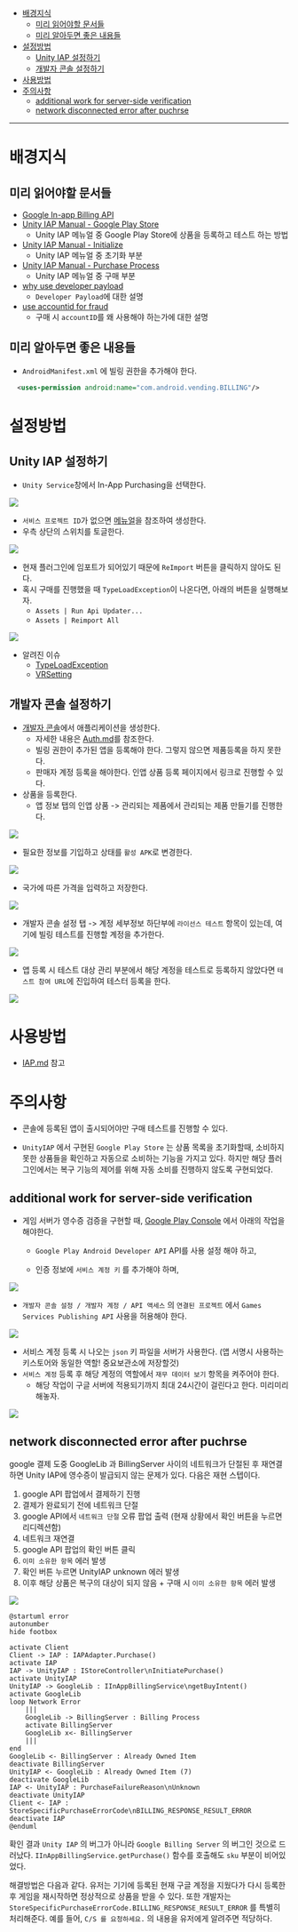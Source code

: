 ﻿- [배경지식](#%eb%b0%b0%ea%b2%bd%ec%a7%80%ec%8b%9d)
  - [미리 읽어야할 문서들](#%eb%af%b8%eb%a6%ac-%ec%9d%bd%ec%96%b4%ec%95%bc%ed%95%a0-%eb%ac%b8%ec%84%9c%eb%93%a4)
  - [미리 알아두면 좋은 내용들](#%eb%af%b8%eb%a6%ac-%ec%95%8c%ec%95%84%eb%91%90%eb%a9%b4-%ec%a2%8b%ec%9d%80-%eb%82%b4%ec%9a%a9%eb%93%a4)
- [설정방법](#%ec%84%a4%ec%a0%95%eb%b0%a9%eb%b2%95)
  - [Unity IAP 설정하기](#unity-iap-%ec%84%a4%ec%a0%95%ed%95%98%ea%b8%b0)
  - [개발자 콘솔 설정하기](#%ea%b0%9c%eb%b0%9c%ec%9e%90-%ec%bd%98%ec%86%94-%ec%84%a4%ec%a0%95%ed%95%98%ea%b8%b0)
- [사용방법](#%ec%82%ac%ec%9a%a9%eb%b0%a9%eb%b2%95)
- [주의사항](#%ec%a3%bc%ec%9d%98%ec%82%ac%ed%95%ad)
  - [additional work for server-side verification](#additional-work-for-server-side-verification)
  - [network disconnected error after puchrse](#network-disconnected-error-after-puchrse)

-----

# 배경지식

## 미리 읽어야할 문서들

* [Google In-app Billing API](https://developer.android.com/google/play/billing/api.html?hl=ko)
* [Unity IAP Manual - Google Play Store](https://docs.unity3d.com/kr/current/Manual/UnityIAPGoogleConfiguration.html)
  * Unity IAP 메뉴얼 중 Google Play Store에 상품을 등록하고 테스트 하는 방법
* [Unity IAP Manual - Initialize](https://docs.unity3d.com/kr/current/Manual/UnityIAPInitialization.html)
  * Unity IAP 메뉴얼 중 초기화 부분
* [Unity IAP Manual - Purchase Process](https://docs.unity3d.com/kr/current/Manual/UnityIAPProcessingPurchases.html)
  * Unity IAP 메뉴얼 중 구매 부분
* [why use developer payload](https://stackoverflow.com/questions/14553515/why-is-it-important-to-set-the-developer-payload-with-in-app-billing)
  * `Developer Payload`에 대한 설명
* [use accountid for fraud](https://developer.android.com/distribute/best-practices/earn/fraud-prevention.html)
  * 구매 시 `accountID`를 왜 사용해야 하는가에 대한 설명

## 미리 알아두면 좋은 내용들

* `AndroidManifest.xml` 에 빌링 권한을 추가해야 한다.
```xml
  <uses-permission android:name="com.android.vending.BILLING"/>
```


# 설정방법

## Unity IAP 설정하기

* `Unity Service`창에서 In-App Purchasing을 선택한다.
  
![](img/IAPGoogle/service.png)

  * `서비스 프로젝트 ID`가 없으면 [메뉴얼](https://docs.unity3d.com/kr/current/Manual/SettingUpProjectServices.html)을 참조하여 생성한다.
* 우측 상단의 스위치를 토글한다.
  
![](img/IAPGoogle/service2.png)
    
  * 현재 플러그인에 임포트가 되어있기 때문에 `ReImport` 버튼을 클릭하지 않아도 된다.
  * 혹시 구매를 진행했을 때 `TypeLoadException`이 나온다면, 아래의 버튼을 실행해보자.
    * `Assets | Run Api Updater...` 
    * `Assets | Reimport All`
  
![](img/IAPGoogle/reimport.png)
   
  * 알려진 이슈
    * [TypeLoadException](https://forum.unity.com/threads/typeloadexception-could-not-load-type-unityengine-vr-vrsettings-from-assembly-stores.539915/)
    * [VRSetting](https://forum.unity.com/threads/could-not-load-type-unityengine-vr-vrsettings-from-assembly-stores.521484/)

## 개발자 콘솔 설정하기

* [개발자 콘솔](https://play.google.com/apps/publish)에서 애플리케이션을 생성한다.
  * 자세한 내용은 [Auth.md](Auth.md)를 참조한다.
  * 빌링 권한이 추가된 앱을 등록해야 한다. 그렇지 않으면 제품등록을 하지 못한다.
  * 판매자 계정 등록을 해야한다. 인앱 상품 등록 페이지에서 링크로 진행할 수 있다.
* 상품을 등록한다.
  * 앱 정보 탭의 인앱 상품 -> 관리되는 제품에서 관리되는 제품 만들기를 진행한다.
  
![](img/IAPGoogle/inapp_product.png)

  * 필요한 정보를 기입하고 상태를 `활성 APK`로 변경한다.
  
![](img/IAPGoogle/make_product.png)

  * 국가에 따른 가격을 입력하고 저장한다.
  
![](img/IAPGoogle/make_product2.png)

* 개발자 콘솔 설정 탭 -> 계정 세부정보 하단부에 `라이선스 테스트` 항목이 있는데, 여기에 빌링 테스트를 진행할 계정을 추가한다.

![](img/IAPGoogle/license_account.png)

* 앱 등록 시 테스트 대상 관리 부분에서 해당 계정을 테스트로 등록하지 않았다면 `테스트 참여 URL`에 진입하여 테스터 등록을 한다.
  
![](img/IAPGoogle/tester_regist.png)


# 사용방법

* [IAP.md](IAP.md) 참고


# 주의사항

* 콘솔에 등록된 앱이 출시되어야만 구매 테스트를 진행할 수 있다.

* `UnityIAP` 에서 구현된 `Google Play Store` 는 상품 목록을 초기화할때, 소비하지 못한 상품들을 확인하고 자동으로 소비하는 기능을 가지고 있다. 하지만 해당 플러그인에서는 복구 기능의 제어를 위해 자동 소비를 진행하지 않도록 구현되었다.

## additional work for server-side verification

* 게임 서버가 영수증 검증을 구현할 때, [Google Play Console](https://console.developers.google.com/apis/dashboard?project=test2-34622806) 에서 아래의 작업을 해야한다. 
  * `Google Play Android Developer API` API를 사용 설정 해야 하고, 

  * 인증 정보에 `서비스 계정 키` 를 추가해야 하며, 
  
![](img/IAPGoogle/api_auth.png)

  * `개발자 콘솔 설정 / 개발자 계정 / API 액세스` 의 `연결된 프로젝트` 에서 `Games Services Publishing API` 사용을 허용해야 한다.

![](img/IAPGoogle/api_access.png)

  * 서비스 계정 등록 시 나오는 `json` 키 파일을 서버가 사용한다. (앱 서명시 사용하는 키스토어와 동일한 역할! 중요보관소에 저장할것)
* `서비스 계정` 등록 후 해당 계정의 역할에서 `재무 데이터 보기` 항목을 켜주어야 한다.
  * 해당 작업이 구글 서버에 적용되기까지 최대 24시간이 걸린다고 한다. 미리미리 해놓자.

![](img/IAPGoogle/service_account.png)


## network disconnected error after puchrse

google 결제 도중 GoogleLib 과 BillingServer 사이의 네트워크가 단절된 후 재연결하면 Unity IAP에 영수증이 발급되지 않는 문제가 있다. 다음은 재현 스텝이다.

  1. google API 팝업에서 결제하기 진행
  2. 결제가 완료되기 전에 네트워크 단절
  3. google API에서 `네트워크 단절` 오류 팝업 출력 (현재 상황에서 확인 버튼을 누르면 리디렉션함)
  4. 네트워크 재연결
  5. google API 팝업의 확인 버튼 클릭
  6. `이미 소유한 항목` 에러 발생
  7. 확인 버튼 누르면 UnityIAP unknown 에러 발생
  8. 이후 해당 상품은 복구의 대상이 되지 않음 + 구매 시 `이미 소유한 항목` 에러 발생

![](img/IAPGoogle/error_seq.png)

```plantuml
@startuml error
autonumber
hide footbox

activate Client
Client -> IAP : IAPAdapter.Purchase()
activate IAP
IAP -> UnityIAP : IStoreController\nInitiatePurchase()
activate UnityIAP
UnityIAP -> GoogleLib : IInAppBillingService\ngetBuyIntent()
activate GoogleLib
loop Network Error
    |||
    GoogleLib -> BillingServer : Billing Process
    activate BillingServer
    GoogleLib x<- BillingServer
    |||
end
GoogleLib <- BillingServer : Already Owned Item
deactivate BillingServer
UnityIAP <- GoogleLib : Already Owned Item (7)
deactivate GoogleLib
IAP <- UnityIAP : PurchaseFailureReason\nUnknown
deactivate UnityIAP
Client <- IAP : StoreSpecificPurchaseErrorCode\nBILLING_RESPONSE_RESULT_ERROR
deactivate IAP
@enduml
```
   
확인 결과 `Unity IAP` 의 버그가 아니라 `Google Billing Server` 의 버그인 것으로 드러났다. `IInAppBillingService.getPurchase()` 함수를 호출해도 `sku` 부분이 비어있었다.

해결방법은 다음과 같다. 유저는 기기에 등록된 현재 구글 계정을 지웠다가 다시 등록한 후 게임을 재시작하면 정상적으로 상품을 받을 수 있다. 또한 개발자는 `StoreSpecificPurchaseErrorCode.BILLING_RESPONSE_RESULT_ERROR` 를 특별히 처리해준다. 예를 들어, `C/S 를 요청하세요.` 의 내용을 유저에게 알려주면 적당하다.

